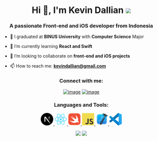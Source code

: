 <h1 align="center">Hi 👋, I'm Kevin Dallian <img height="40" src="https://cdn3.emoji.gg/emojis/5089-cat-highfive.gif"></h1>
<h3 align="center">A passionate Front-end and iOS developer from Indonesia</h3>

- 🔭 I graduated at **BINUS University** with **Computer Science** Major

- 🌱 I’m currently learning **React and Swift**

- 👯 I’m looking to collaborate on **front-end and iOS projects**

- 📫 How to reach me: **kevindallian@gmail.com**

<h3 align="center">Connect with me:</h3>
<div align="center">

[![image](https://img.shields.io/badge/LinkedIn-0077B5?style=for-the-badge&logo=linkedin&logoColor=white)](https://www.linkedin.com/in/kevin-dallian/)
[![image](https://img.shields.io/badge/Gmail-D14836?style=for-the-badge&logo=gmail&logoColor=white)](mailto:kevindallian@gmail.com)
  
</div>

<h3 align="center">Languages and Tools:</h3>

<p align="center"> 
  <a href="https://nextjs.org/" target="_blank"> 
    <img src="https://raw.githubusercontent.com/devicons/devicon/master/icons/nextjs/nextjs-original.svg" alt="Next" width="40" height="40"/> 
  </a>
  <a href="https://react.dev/" target="_blank"> 
    <img src="https://raw.githubusercontent.com/devicons/devicon/master/icons/react/react-original.svg" alt="React" width="40" height="40"/> 
  </a> 
  <a href="https://www.swift.org/" target="_blank"> 
    <img src="https://raw.githubusercontent.com/devicons/devicon/master/icons/swift/swift-original.svg" alt="Swift" width="40" height="40"/> 
  </a>  
  <a href="https://developer.mozilla.org/en-US/docs/Web/JavaScript" target="_blank"> 
    <img src="https://raw.githubusercontent.com/devicons/devicon/master/icons/javascript/javascript-original.svg" alt="javascript" width="40" height="40"/> 
  </a> 
  <a href="https://developer.apple.com/xcode/" target="_blank"> 
    <img src="https://raw.githubusercontent.com/devicons/devicon/master/icons/xcode/xcode-original.svg" alt="Xcode" width="40" height="40"/> 
  </a> 
  <a href="https://code.visualstudio.com/" target="_blank"> 
    <img src="https://raw.githubusercontent.com/devicons/devicon/master/icons/vscode/vscode-original.svg" alt="git" width="40" height="40"/> 
  </a>
</p>

<p align= "center">
  <img height= "150" src="https://github-readme-stats.vercel.app/api?username=KevinDallian&theme=react&show_icons=true&include_all_commits=true" />
  <img height= "150" src="https://github-readme-stats.vercel.app/api/top-langs/?username=KevinDallian&theme=react&layout=compact" />
</p>